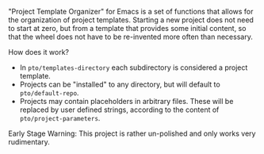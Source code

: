 "Project Template Organizer" for Emacs is a set of functions that allows for the
organization of project templates. Starting a new project does not need to start
at zero, but from a template that provides some initial content, so that the wheel
does not have to be re-invented more often than necessary.

How does it work?

- In `pto/templates-directory` each subdirectory is considered a project template.
- Projects can be "installed" to any directory, but will default to `pto/default-repo`.
- Projects may contain placeholders in arbitrary files. These will be replaced by user
  defined strings, according to the content of `pto/project-parameters`.

Early Stage Warning: This project is rather un-polished and only works very rudimentary.
